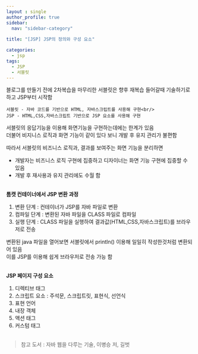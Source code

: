 ```yaml
---
layout : single
author_profile: true
sidebar: 
  nav: "sidebar-category"
  
title: "[JSP] JSP의 정의와 구성 요소"

categories:
  - jsp
tags:
  - JSP
  - 서블릿
---
```


블로그를 만들기 전에 2차복습을 마무리한 서블릿은 향후 재복습 들어갈때 기술하기로 하고 JSP부터 시작함

~~~
서블릿 - 자바 코드를 기반으로 HTML, 자바스크립트를 사용해 구현<br/> 
JSP - HTML,CSS,자바스크립트 기반으로 JSP 요소를 사용해 구현
~~~

서블릿의 응답기능을 이용해 화면기능을 구현하는데에는 한계가 있음<br/> 
더불어 비지니스 로직과 화면 기능이 같이 있다 보니 개발 후 유지 관리가 불편함

따라서 서블릿의 비즈니스 로직과, 결과를 보여주는 화면 기능을 분리하면<br/> 
 - 개발자는 비즈니스 로직 구현에 집중하고 디자이너는 화면 기능 구현에 집중할 수 있음<br/> 
 - 개발 후 재사용과 유지 관리에도 수월 함<br/> <br/> 

**톰캣 컨테이너에서 JSP 변환 과정**
1. 변환 단계 : 컨테이너가 JSP를 자바 파일로 변환<br/> 
2. 컴파일 단계 : 변환된 자바 파일을 CLASS 파일로 컴파일<br/> 
3. 실행 단계 : CLASS 파일을 실행하여 결과값(HTML,CSS,자바스크립트)를 브라우저로 전송<br/> 

변환된 java 파일을 열어보면 서블릿에서 println() 이용해 일일히 작성한것처럼 변환되어 있음<br/> 
이를 JSP를 이용해 쉽게 브라우저로 전송 가능 함<br/> <br/> 

**JSP 페이지 구성 요소**
1. 디렉티브 태그
2. 스크립트 요소 : 주석문, 스크립트릿, 표현식, 선언식
3. 표현 언어
4. 내장 객체
5. 액션 태그
6. 커스텀 태그
 <br/>  <br/> 
> 참고 도서 : 자바 웹을 다루는 기술, 이병승 저, 길벗
